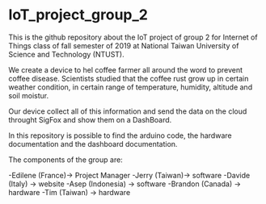 # IoT_project_group_2

This is the github repository about the IoT project of group 2 for Internet of Things class of fall semester of 2019 at National Taiwan University of Science and Technology (NTUST).

We create a device to hel coffee farmer all around the word to prevent coffee disease. 
Scientists studied that the coffee rust grow up in certain weather condition, in certain range of temperature, humidity, altitude and soil moistur.

Our device collect all of this information and send the data on the cloud throught SigFox and show them on a DashBoard.

In this repository is possible to find the arduino code, the hardware documentation and the dashboard documentation.

The components of the group are:

-Edilene (France)-> Project Manager
-Jerry   (Taiwan)-> software
-Davide  (Italy) -> website
-Asep    (Indonesia) -> software
-Brandon (Canada) -> hardware
-Tim     (Taiwan) -> hardware

